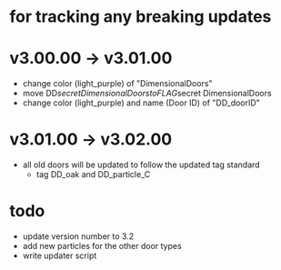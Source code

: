 # for tracking any breaking updates

# v3.00.00 -> v3.01.00
- change color (light_purple) of "DimensionalDoors"
- move DD$secret DimensionalDoors to FLAG$secret DimensionalDoors
- change color (light_purple) and name (Door ID) of "DD_doorID"

# v3.01.00 -> v3.02.00
- all old doors will be updated to follow the updated tag standard
  - tag DD_oak and DD_particle_C

# todo
- update version number to 3.2
- add new particles for the other door types
- write updater script